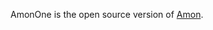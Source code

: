 AmonOne is the open source version of <a href="https://amon.cx">Amon</a>. 

<div id="slider" class="nivoSlider">
	<img src="http://fc09.deviantart.net/fs70/f/2013/189/3/e/muted_echoes_by_korbox-d6ci7nr.jpg" alt="" />
	<img src="http://fc03.deviantart.net/fs70/i/2013/189/7/f/a_warm_day_by_the_lake_by_inviv0-d6chup6.jpg" alt="" />
</div>